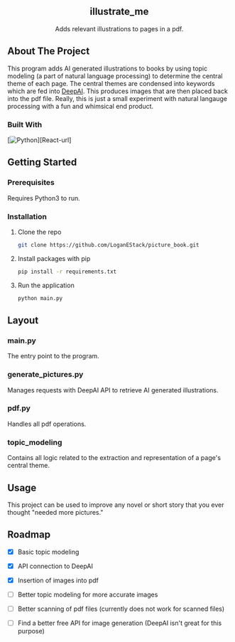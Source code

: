 <!-- INTRODUCTION -->
<h2 align="center">illustrate_me</h3>
  <p align="center">
    Adds relevant illustrations to pages in a pdf.
    <br />
  </p>
</div>


<!-- ABOUT THE PROJECT -->
## About The Project

This program adds AI generated illustrations to books by using topic modeling 
(a part of natural language processing) to determine the central theme of each page. 
The central themes are condensed into keywords which are fed into [DeepAI]. 
This produces images that are then placed back into the pdf file. Really, this is just 
a small experiment with natural langauge processing with a fun and whimsical end product.

### Built With

[![Python][Python]][React-url]


<!-- GETTING STARTED -->
## Getting Started

### Prerequisites

Requires Python3 to run.

### Installation

1. Clone the repo
   ```sh
   git clone https://github.com/LoganEStack/picture_book.git
   ```
2. Install packages with pip
   ```sh
   pip install -r requirements.txt
   ```
3. Run the application
   ```sh
   python main.py
   ```


<!-- Layout -->
## Layout

### main.py
The entry point to the program.

### generate_pictures.py
Manages requests with DeepAI API to retrieve AI generated illustrations.

### pdf.py
Handles all pdf operations.

### topic_modeling
Contains all logic related to the extraction and representation of a page's central theme.


<!-- USAGE EXAMPLES -->
## Usage

This project can be used to improve any novel or short story 
that you ever thought "needed more pictures."


<!-- ROADMAP -->
## Roadmap

- [x] Basic topic modeling
- [x] API connection to DeepAI
- [x] Insertion of images into pdf
- [ ] Better topic modeling for more accurate images
- [ ] Better scanning of pdf files (currently does not work for scanned files)
- [ ] Find a better free API for image generation (DeepAI isn't great for this purpose)


<!-- MARKDOWN LINKS & IMAGES -->
[DeepAI]: https://deepai.org/
[Python]: https://img.shields.io/badge/python-3670A0?style=for-the-badge&logo=python&logoColor=ffdd54
